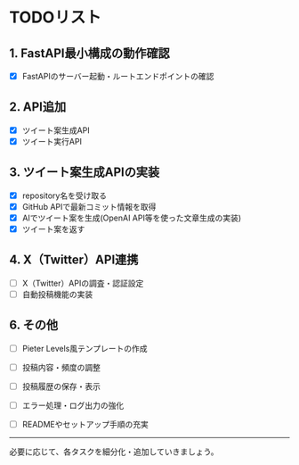 # TODOリスト

## 1. FastAPI最小構成の動作確認
- [x] FastAPIのサーバー起動・ルートエンドポイントの確認

## 2. API追加
- [x] ツイート案生成API
- [x] ツイート実行API

## 3. ツイート案生成APIの実装
- [x] repository名を受け取る
- [x] GitHub APIで最新コミット情報を取得
- [x] AIでツイート案を生成(OpenAI API等を使った文章生成の実装)
- [x] ツイート案を返す

## 4. X（Twitter）API連携
- [ ] X（Twitter）APIの調査・認証設定
- [ ] 自動投稿機能の実装

## 6. その他
- [ ] Pieter Levels風テンプレートの作成
- [ ] 投稿内容・頻度の調整
- [ ] 投稿履歴の保存・表示
- [ ] エラー処理・ログ出力の強化
- [ ] READMEやセットアップ手順の充実


---

必要に応じて、各タスクを細分化・追加していきましょう。 